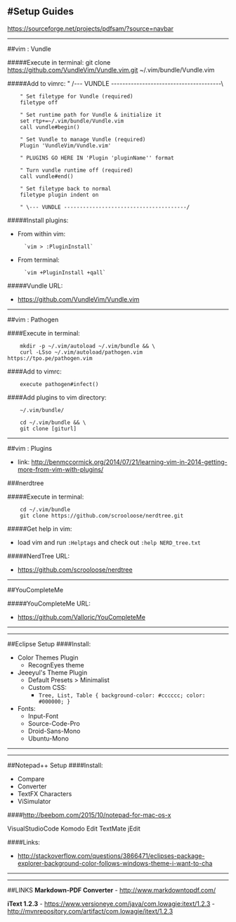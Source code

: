 #Setup Guides
---

https://sourceforge.net/projects/pdfsam/?source=navbar

---

##vim : Vundle

#####Execute in terminal:
		git clone https://github.com/VundleVim/Vundle.vim.git ~/.vim/bundle/Vundle.vim

#####Add to vimrc:
		" /--- VUNDLE ---------------------------------------\
		
		" Set filetype for Vundle (required)
		filetype off
		
		" Set runtime path for Vundle & initialize it
		set rtp+=~/.vim/bundle/Vundle.vim
		call vundle#begin()
		
		" Set Vundle to manage Vundle (required)
		Plugin 'VundleVim/Vundle.vim'
		
		" PLUGINS GO HERE IN 'Plugin 'pluginName'' format
		
		" Turn vundle runtime off (required)
		call vundle#end()
		
		" Set filetype back to normal
		filetype plugin indent on
		
		" \--- VUNDLE ---------------------------------------/

#####Install plugins:

- From within vim:

		`vim > :PluginInstall`

- From terminal:

		`vim +PluginInstall +qall`


#####Vundle URL:

- https://github.com/VundleVim/Vundle.vim

---

##vim : Pathogen

####Execute in terminal:

		mkdir -p ~/.vim/autoload ~/.vim/bundle && \
		curl -LSso ~/.vim/autoload/pathogen.vim https://tpo.pe/pathogen.vim
####Add to vimrc:

		execute pathogen#infect()
    
####Add plugins to vim directory:

		~/.vim/bundle/

		cd ~/.vim/bundle && \
		git clone [giturl]

---

##vim : Plugins

- link: http://benmccormick.org/2014/07/21/learning-vim-in-2014-getting-more-from-vim-with-plugins/

###nerdtree

#####Execute in terminal:

		cd ~/.vim/bundle
		git clone https://github.com/scrooloose/nerdtree.git

#####Get help in vim:

- load vim and run `:Helptags` and check out `:help NERD_tree.txt`

#####NerdTree URL:

- https://github.com/scrooloose/nerdtree

---

##YouCompleteMe

#####YouCompleteMe URL:

- https://github.com/Valloric/YouCompleteMe

---
---


##Eclipse Setup
####Install:
- Color Themes Plugin
	- RecognEyes theme 
- Jeeeyul's Theme Plugin
	- Default Presets > Minimalist
	- Custom CSS:
		- `Tree, List, Table { background-color: #cccccc; color: #000000; }`
- Fonts:
	- Input-Font
	- Source-Code-Pro
	- Droid-Sans-Mono
	- Ubuntu-Mono


---
---
##Notepad++ Setup
####Install:
- Compare
- Converter
- TextFX Characters
- ViSimulator

####http://beebom.com/2015/10/notepad-for-mac-os-x

VisualStudioCode
Komodo Edit
TextMate
jEdit




####Links:
- http://stackoverflow.com/questions/3866471/eclipses-package-explorer-background-color-follows-windows-theme-i-want-to-cha

---
---

##LINKS
**Markdown-PDF Converter** - http://www.markdowntopdf.com/

**iText 1.2.3**
	- https://www.versioneye.com/java/com.lowagie:itext/1.2.3
	- http://mvnrepository.com/artifact/com.lowagie/itext/1.2.3